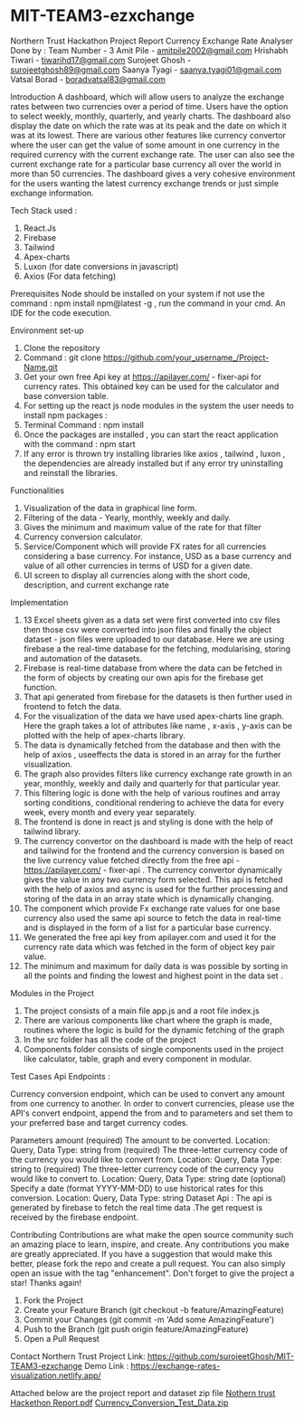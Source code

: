 # MIT-TEAM3-ezxchange
 Northern Trust Hackathon
Project Report
Currency Exchange Rate Analyser 
Done by : Team Number - 3
Amit Pile		 - amitpile2002@gmail.com
Hrishabh Tiwari 	- tiwarihd17@gmail.com
Surojeet Ghosh 	- surojeetghosh89@gmail.com
Saanya Tyagi 		- saanya.tyagi01@gmail.com
Vatsal Borad 		- boradvatsal83@gmail.com

Introduction
A dashboard, which will allow users to analyze the exchange rates between two currencies over a period of time. Users  have the option to select weekly, monthly, quarterly, and yearly charts. The dashboard also display the date on which the rate was at its peak and the date on which it was at its lowest. There are various other features like currency convertor where the user can get the value of some amount in one currency in the required currency with the current exchange rate. The user can also see the current exchange rate for a particular base currency all over the world in more than 50 currencies. The dashboard gives a very cohesive environment for the users wanting the latest currency exchange trends or just simple exchange information.

Tech Stack used : 
1. React.Js
2. Firebase
3. Tailwind
4. Apex-charts
5. Luxon (for date conversions in javascript)
6. Axios (For data fetching)

Prerequisites
Node should be installed on your system if not use the command :
npm install npm@latest -g , run the command in your cmd.
An IDE for the code execution.

Environment set-up
1. Clone the repository
2. Command : git clone https://github.com/your_username_/Project-Name.git
3. Get your own free Api key at https://apilayer.com/ - fixer-api for currency rates. This obtained key can be used for the calculator and base conversion table.
4. For setting up the react js node modules in the system the user needs to install npm packages : 
5. Terminal Command :  npm install
6. Once the packages are installed , you can start the react application with the command : npm start
7. If any error is thrown try installing libraries like axios , tailwind , luxon , the dependencies are already installed but if any error try uninstalling and reinstall the libraries.


Functionalities 
1. Visualization of the data in graphical line form.
2. Filtering of the data  - Yearly, monthly, weekly and daily.
3. Gives the minimum and maximum value of the rate for that filter
4. Currency conversion calculator.
5. Service/Component which will provide FX rates for all currencies considering a base currency. For instance, USD as a base currency and value of all other currencies in terms of USD for a given date.
6. UI screen to display all currencies along with the short code, description, and current exchange rate

Implementation 
1. 13 Excel sheets given as a data set were first converted into csv files then those csv were converted into json files and finally the object dataset - json files were uploaded to our database. Here we are using firebase a the real-time database for the fetching, modularising, storing and automation of the datasets.
2. Firebase is real-time database from where the data can be fetched in the form of objects by creating our own apis for the firebase get function.
3. That api generated from firebase for the datasets is then further used in frontend to fetch the data.
4. For the visualization of the data we have used apex-charts line graph. Here the graph takes a lot of attributes like name , x-axis , y-axis can be plotted with the help of apex-charts library.
5. The data is dynamically fetched from the database and then with the help of axios , useeffects the data is stored in an array for the further visualization. 
6. The graph also provides filters like currency exchange rate growth in an year, monthly, weekly and daily and quarterly for that particular year.
7. This filtering logic is done with the help of various routines and array sorting conditions, conditional rendering to achieve the data for every week, every month and every year separately.
8. The frontend is done in react js and styling is done with the help of tailwind library.
9. The currency convertor on the dashboard is made with the help of react and tailwind for the frontend and the currency conversion is based on the live currency value fetched directly from the free api - https://apilayer.com/ - fixer-api . The currency convertor dynamically gives the value in any two currency form selected. This api is fetched with the help of axios and async is used for the further processing and storing of the data in an array state which is dynamically changing.
10. The component which provide Fx exchange rate values for one base currency also used the same api source to fetch the data in real-time and is displayed in the form of a list for a particular base currency.
11. We generated the free api key from apilayer.com and used it for the currency rate data which was fetched in the form of object key pair value.
12. The minimum and maximum for daily data is was possible by sorting in all the points and finding the lowest and highest point in the data set .


Modules in the Project 
1. The project consists of a main file app.js and a root file index.js
2. There are various components like chart where the graph is made, routines where the logic is build for the dynamic fetching of the graph
3. In the src folder has all the code of the project
4. Components folder consists of single components used in the project like calculator, table, graph and every component in modular.

Test Cases
Api Endpoints : 

Currency conversion endpoint, which can be used to convert any amount from one currency to another. In order to convert currencies, please use the API's convert endpoint, append the from and to parameters and set them to your preferred base and target currency codes.
 
Parameters
amount (required)
The amount to be converted.
Location: Query, Data Type: string
from (required)
The three-letter currency code of the currency you would like to convert from.
Location: Query, Data Type: string
to (required)
The three-letter currency code of the currency you would like to convert to.
Location: Query, Data Type: string
date (optional)
Specify a date (format YYYY-MM-DD) to use historical rates for this conversion.
Location: Query, Data Type: string
Dataset Api :
The api is generated by firebase to fetch the real time data .The get request is received by the firebase endpoint.


Contributing
Contributions are what make the open source community such an amazing place to learn, inspire, and create. Any contributions you make are greatly appreciated.
If you have a suggestion that would make this better, please fork the repo and create a pull request. You can also simply open an issue with the tag "enhancement". Don't forget to give the project a star! Thanks again!

1. Fork the Project
2. Create your Feature Branch (git checkout -b feature/AmazingFeature)
3. Commit your Changes (git commit -m 'Add some AmazingFeature')
4. Push to the Branch (git push origin feature/AmazingFeature)
5. Open a Pull Request

Contact
Northern Trust 
Project Link:  https://github.com/surojeetGhosh/MIT-TEAM3-ezxchange
Demo Link :  https://exchange-rates-visualization.netlify.app/

Attached below are the project report and dataset zip file
[Nothern trust Hackethon Report.pdf](https://github.com/surojeetGhosh/MIT-TEAM3-ezxchange/files/9683602/Nothern.trust.Hackethon.Report.pdf)
[Currency_Conversion_Test_Data.zip](https://github.com/surojeetGhosh/MIT-TEAM3-ezxchange/files/9683603/Currency_Conversion_Test_Data.zip)



